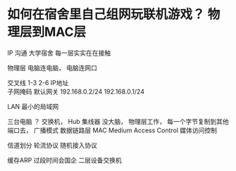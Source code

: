 # 如何在宿舍里自己组网玩联机游戏？ 物理层到MAC层

IP 沟通
大学宿舍  每一层实实在在接触

物理层
电脑连电脑， 电脑连网口

交叉线 1-3  2-6 
IP地址  
子网掩码
默认网关
192.168.0.2/24 192.168.0.1/24 

LAN 最小的局域网

三台电脑 ？
交换机， Hub  集线器
没大脑， 物理层工作， 每一个字节复制到其他端口去， 广播模式
数据链路层
MAC Medium Access Control  媒体访问控制

信道划分
轮流协议
随机接入协议

缓存ARP 过段时间会国企
二层设备交换机 